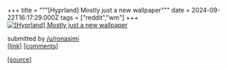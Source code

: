 +++
title = """[Hyprland] Mostly just a new wallpaper"""
date = 2024-09-22T16:17:29.000Z
tags = ["reddit","wm"]
+++
[![[Hyprland] Mostly just a new wallpaper](https://preview.redd.it/sjrrij7kydqd1.png?width=640&crop=smart&auto=webp&s=d988d1c4adb6da5bc0d2673064ea3367396affb2 "[Hyprland] Mostly just a new wallpaper")](https://www.reddit.com/r/unixporn/comments/1fmx0w9/hyprland_mostly_just_a_new_wallpaper/)

submitted by [/u/ronasimi](https://www.reddit.com/user/ronasimi)  
[\[link\]](https://i.redd.it/sjrrij7kydqd1.png) [\[comments\]](https://www.reddit.com/r/unixporn/comments/1fmx0w9/hyprland_mostly_just_a_new_wallpaper/)

[[source]](https://www.reddit.com/r/unixporn/comments/1fmx0w9/hyprland_mostly_just_a_new_wallpaper/)

